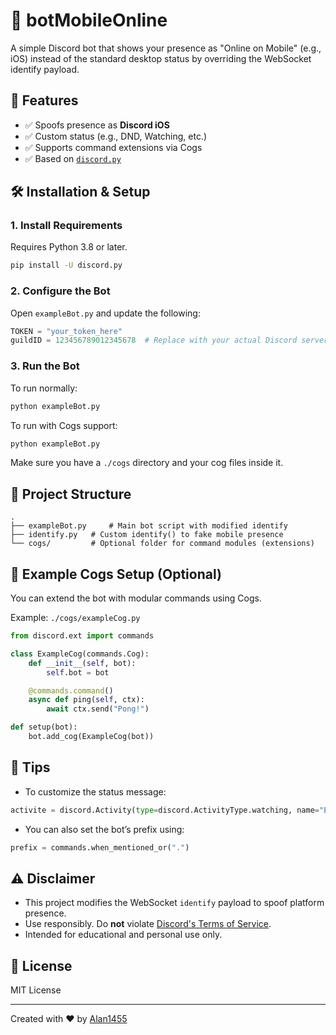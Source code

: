 # 📱 botMobileOnline

A simple Discord bot that shows your presence as "Online on Mobile" (e.g., iOS) instead of the standard desktop status by overriding the WebSocket identify payload.

## 🚀 Features

- ✅ Spoofs presence as **Discord iOS**
- ✅ Custom status (e.g., DND, Watching, etc.)
- ✅ Supports command extensions via Cogs
- ✅ Based on [`discord.py`](https://discordpy.readthedocs.io/en/stable/)

## 🛠 Installation & Setup

### 1. Install Requirements

Requires Python 3.8 or later.

```bash
pip install -U discord.py
```

### 2. Configure the Bot

Open `exampleBot.py` and update the following:

```python
TOKEN = "your_token_here"
guildID = 123456789012345678  # Replace with your actual Discord server ID
```

### 3. Run the Bot

To run normally:

```bash
python exampleBot.py
```

To run with Cogs support:

```bash
python exampleBot.py
```

Make sure you have a `./cogs` directory and your cog files inside it.

## 📁 Project Structure

```
.
├── exampleBot.py     # Main bot script with modified identify
├── identify.py   # Custom identify() to fake mobile presence
└── cogs/         # Optional folder for command modules (extensions)
```

## 🧩 Example Cogs Setup (Optional)

You can extend the bot with modular commands using Cogs.

Example: `./cogs/exampleCog.py`

```python
from discord.ext import commands

class ExampleCog(commands.Cog):
    def __init__(self, bot):
        self.bot = bot

    @commands.command()
    async def ping(self, ctx):
        await ctx.send("Pong!")

def setup(bot):
    bot.add_cog(ExampleCog(bot))
```

## 🧠 Tips

- To customize the status message:

```python
activite = discord.Activity(type=discord.ActivityType.watching, name="Example")
```

- You can also set the bot’s prefix using:

```python
prefix = commands.when_mentioned_or(".")
```

## ⚠️ Disclaimer

- This project modifies the WebSocket `identify` payload to spoof platform presence.  
- Use responsibly. Do **not** violate [Discord's Terms of Service](https://discord.com/terms).  
- Intended for educational and personal use only.

## 📄 License

MIT License

---

Created with ❤️ by [Alan1455](https://github.com/Alan1455)
